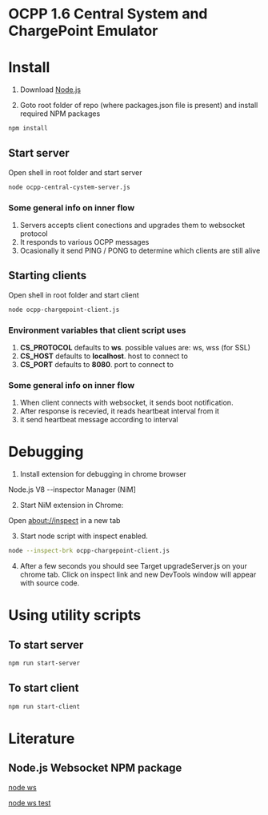 # OCPP 1.6 Central System and ChargePoint Emulator

# Install 

1. Download [Node.js](https://nodejs.org/en/download/) 

2. Goto root folder of repo (where packages.json file is present) and install required NPM packages

```bash
npm install
```

##  Start server

Open shell in root folder and start server

```bash
node ocpp-central-cystem-server.js
```

### Some general info on inner flow

1. Servers accepts client conections and upgrades them to websocket protocol
2. It responds to various OCPP messages
3. Ocasionally it send PING / PONG to determine which clients are still alive

##  Starting  clients

Open shell in root folder and start client

```bash
node ocpp-chargepoint-client.js
```

### Environment variables that client script uses

1. **CS_PROTOCOL** defaults to **ws**. possible values are: ws, wss (for SSL)
2. **CS_HOST** defaults to **localhost**. host to connect to
3. **CS_PORT** defaults to **8080**. port to connect to


### Some general info on inner flow

1. When client connects with websocket, it sends boot notification. 
2. After response is recevied, it reads heartbeat interval from it
3. it send heartbeat message according to interval

# Debugging

1. Install extension for debugging in chrome browser

Node.js V8 --inspector Manager (NiM]

2. Start NiM extension in Chrome:

Open <about://inspect> in a new tab 

3. Start node script with inspect enabled. 

```bash
node --inspect-brk ocpp-chargepoint-client.js
```

4. After a few seconds you should see Target upgradeServer.js on your chrome tab. Click on inspect link and new DevTools window will appear with source code.

# Using utility scripts

## To start server

```bash
npm run start-server
```

## To start client

```bash
npm run start-client
```

# Literature

## Node.js Websocket NPM package

[node ws ](https://github.com/websockets/ws/)

[node ws test](https://github.com/websockets/ws/blob/master/test/websocket.test.js)
